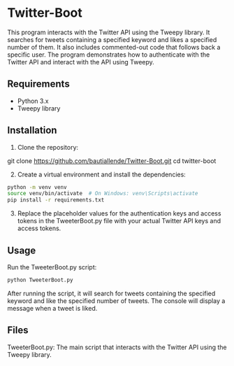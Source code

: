 # Twitter-Boot

This program interacts with the Twitter API using the Tweepy library. It searches for tweets containing a specified keyword and likes a specified number of them. It also includes commented-out code that follows back a specific user. The program demonstrates how to authenticate with the Twitter API and interact with the API using Tweepy.

## Requirements

- Python 3.x
- Tweepy library

## Installation

1. Clone the repository:

git clone https://github.com/bautiallende/Twitter-Boot.git
cd twitter-boot


2. Create a virtual environment and install the dependencies:

```bash
python -m venv venv
source venv/bin/activate  # On Windows: venv\Scripts\activate
pip install -r requirements.txt
```

3. Replace the placeholder values for the authentication keys and access tokens in the TweeterBoot.py file with your actual Twitter API keys and access tokens.

## Usage
Run the TweeterBoot.py script:
```bash
python TweeterBoot.py
```
After running the script, it will search for tweets containing the specified keyword and like the specified number of tweets. The console will display a message when a tweet is liked.

## Files
TweeterBoot.py: The main script that interacts with the Twitter API using the Tweepy library.

